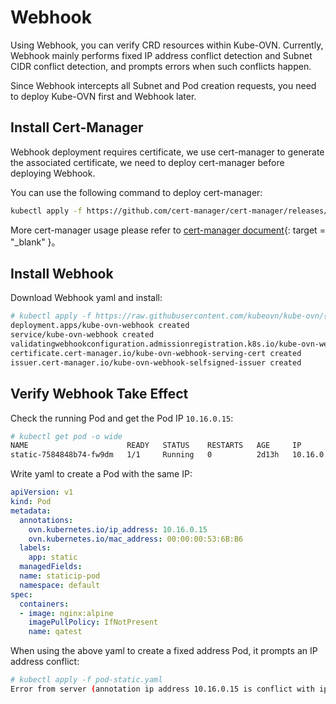 # Webhook

Using Webhook, you can verify CRD resources within Kube-OVN. Currently, 
Webhook mainly performs fixed IP address conflict detection and Subnet CIDR conflict detection, 
and prompts errors when such conflicts happen.

Since Webhook intercepts all Subnet and Pod creation requests, 
you need to deploy Kube-OVN first and Webhook later.

## Install Cert-Manager 

Webhook deployment requires certificate, we use cert-manager to generate the associated certificate, 
we need to deploy cert-manager before deploying Webhook.

You can use the following command to deploy cert-manager:

```bash
kubectl apply -f https://github.com/cert-manager/cert-manager/releases/download/v1.8.0/cert-manager.yaml
```

More cert-manager usage please refer to [cert-manager document](https://cert-manager.io/docs/){: target = "_blank" }。

## Install Webhook

Download Webhook yaml and install:

```bash
# kubectl apply -f https://raw.githubusercontent.com/kubeovn/kube-ovn/{{ variables.branch }}/yamls/webhook.yaml
deployment.apps/kube-ovn-webhook created
service/kube-ovn-webhook created
validatingwebhookconfiguration.admissionregistration.k8s.io/kube-ovn-webhook created
certificate.cert-manager.io/kube-ovn-webhook-serving-cert created
issuer.cert-manager.io/kube-ovn-webhook-selfsigned-issuer created
```

## Verify Webhook Take Effect

Check the running Pod and get the Pod IP `10.16.0.15`:

```bash
# kubectl get pod -o wide
NAME                      READY   STATUS    RESTARTS   AGE     IP           NODE              NOMINATED NODE   READINESS GATES
static-7584848b74-fw9dm   1/1     Running   0          2d13h   10.16.0.15   kube-ovn-worker   <none> 
```

Write yaml to create a Pod with the same IP:

```yaml
apiVersion: v1
kind: Pod
metadata:
  annotations:
    ovn.kubernetes.io/ip_address: 10.16.0.15
    ovn.kubernetes.io/mac_address: 00:00:00:53:6B:B6
  labels:
    app: static
  managedFields:
  name: staticip-pod
  namespace: default
spec:
  containers:
  - image: nginx:alpine
    imagePullPolicy: IfNotPresent
    name: qatest
```

When using the above yaml to create a fixed address Pod, it prompts an IP address conflict:

```bash
# kubectl apply -f pod-static.yaml
Error from server (annotation ip address 10.16.0.15 is conflict with ip crd static-7584848b74-fw9dm.default 10.16.0.15): error when creating "pod-static.yaml": admission webhook "pod-ip-validaing.kube-ovn.io" denied the request: annotation ip address 10.16.0.15 is conflict with ip crd static-7584848b74-fw9dm.default 10.16.0.15
```
